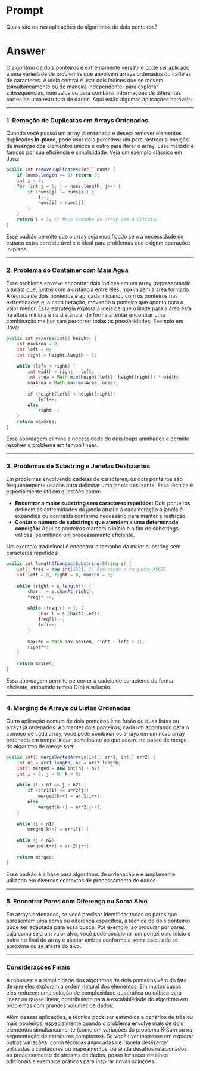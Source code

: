 # Prompt

Quais são outras aplicações de algoritmos de dois ponteiros?

# Answer

O algoritmo de dois ponteiros é extremamente versátil e pode ser aplicado a uma variedade de problemas que envolvem arrays ordenados ou cadeias de caracteres. A ideia central é usar dois índices que se movem (simultaneamente ou de maneira independente) para explorar subsequências, intervalos ou para combinar informações de diferentes partes de uma estrutura de dados. Aqui estão algumas aplicações notáveis:

---

### 1. Remoção de Duplicatas em Arrays Ordenados

Quando você possui um array já ordenado e deseja remover elementos duplicados **in-place**, pode usar dois ponteiros: um para rastrear a posição de inserção dos elementos únicos e outro para iterar o array. Esse método é famoso por sua eficiência e simplicidade. Veja um exemplo clássico em Java:

```java
public int removeDuplicates(int[] nums) {
    if (nums.length == 0) return 0;
    int i = 0;
    for (int j = 1; j < nums.length; j++) {
        if (nums[j] != nums[i]) {
            i++;
            nums[i] = nums[j];
        }
    }
    return i + 1; // Novo tamanho do array sem duplicatas
}
```

Esse padrão permite que o array seja modificado sem a necessidade de espaço extra considerável e é ideal para problemas que exigem operações in-place.

---

### 2. Problema do Container com Mais Água

Esse problema envolve encontrar dois índices em um array (representando alturas) que, juntos com a distância entre eles, maximizem a área formada. A técnica de dois ponteiros é aplicada iniciando com os ponteiros nas extremidades e, a cada iteração, movendo o ponteiro que aponta para o valor menor. Essa estratégia explora a ideia de que o limite para a área está na altura mínima e na distância, de forma a tentar encontrar uma combinação melhor sem percorrer todas as possibilidades. Exemplo em Java:

```java
public int maxArea(int[] height) {
    int maxArea = 0;
    int left = 0;
    int right = height.length - 1;
    
    while (left < right) {
        int width = right - left;
        int area = Math.min(height[left], height[right]) * width;
        maxArea = Math.max(maxArea, area);
        
        if (height[left] < height[right])
            left++;
        else
            right--;
    }
    return maxArea;
}
```

Essa abordagem elimina a necessidade de dois loops aninhados e permite resolver o problema em tempo linear.

---

### 3. Problemas de Substring e Janelas Deslizantes

Em problemas envolvendo cadeias de caracteres, os dois ponteiros são frequentemente usados para delimitar uma janela deslizante. Essa técnica é especialmente útil em questões como:

- **Encontrar a maior substring sem caracteres repetidos:** Dois ponteiros definem as extremidades da janela atual e a cada iteração a janela é expandida ou contraída conforme necessário para manter a restrição.
- **Contar o número de substrings que atendem a uma determinada condição:** Aqui os ponteiros marcam o início e o fim de substrings válidas, permitindo um processamento eficiente.
  
Um exemplo tradicional é encontrar o tamanho da maior substring sem caracteres repetidos:

```java
public int lengthOfLongestSubstring(String s) {
    int[] freq = new int[128]; // Assumindo o conjunto ASCII
    int left = 0, right = 0, maxLen = 0;
    
    while (right < s.length()) {
        char r = s.charAt(right);
        freq[r]++;
        
        while (freq[r] > 1) {
            char l = s.charAt(left);
            freq[l]--;
            left++;
        }
        
        maxLen = Math.max(maxLen, right - left + 1);
        right++;
    }
    
    return maxLen;
}
```

Essa abordagem permite percorrer a cadeia de caracteres de forma eficiente, atribuindo tempo O(n) à solução.

---

### 4. Merging de Arrays ou Listas Ordenadas

Outra aplicação comum de dois ponteiros é na fusão de duas listas ou arrays já ordenados. Ao manter dois ponteiros, cada um apontando para o começo de cada array, você pode combinar os arrays em um novo array ordenado em tempo linear, semelhante ao que ocorre no passo de merge do algoritmo de merge sort.

```java
public int[] mergeSortedArrays(int[] arr1, int[] arr2) {
    int n1 = arr1.length, n2 = arr2.length;
    int[] merged = new int[n1 + n2];
    int i = 0, j = 0, k = 0;
    
    while (i < n1 && j < n2) {
        if (arr1[i] <= arr2[j])
            merged[k++] = arr1[i++];
        else
            merged[k++] = arr2[j++];
    }
    
    while (i < n1)
        merged[k++] = arr1[i++];
    
    while (j < n2)
        merged[k++] = arr2[j++];
    
    return merged;
}
```

Esse padrão é a base para algoritmos de ordenação e é amplamente utilizado em diversos contextos de processamento de dados.

---

### 5. Encontrar Pares com Diferença ou Soma Alvo

Em arrays ordenados, se você precisar identificar todos os pares que apresentam uma soma ou diferença específica, a técnica de dois ponteiros pode ser adaptada para essa busca. Por exemplo, ao procurar por pares cuja soma seja um valor alvo, você pode posicionar um ponteiro no início e outro no final do array e ajustar ambos conforme a soma calculada se aproxima ou se afasta do alvo.

---

### Considerações Finais

A robustez e a simplicidade dos algoritmos de dois ponteiros vêm do fato de que eles exploram a ordem natural dos elementos. Em muitos casos, eles reduzem uma solução de complexidade quadrática ou cúbica para linear ou quase linear, contribuindo para a escalabilidade do algoritmo em problemas com grandes volumes de dados.

Além dessas aplicações, a técnica pode ser estendida a cenários de três ou mais ponteiros, especialmente quando o problema envolve mais de dois elementos simultaneamente (como em variações do problema K-Sum ou na segmentação de estruturas complexas). Se você tiver interesse em explorar outras variações, como técnicas avançadas de "janela deslizante" aplicadas a contadores ou mapeamentos, ou ainda desafios relacionados ao processamento de streams de dados, posso fornecer detalhes adicionais e exemplos práticos para inspirar novas soluções.